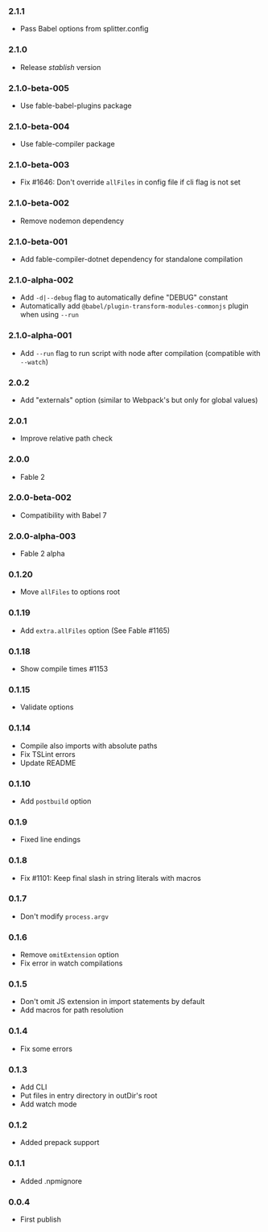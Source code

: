 ### 2.1.1

* Pass Babel options from splitter.config

### 2.1.0

* Release _stablish_ version

### 2.1.0-beta-005

* Use fable-babel-plugins package

### 2.1.0-beta-004

* Use fable-compiler package

### 2.1.0-beta-003

* Fix #1646: Don't override `allFiles` in config file if cli flag is not set

### 2.1.0-beta-002

* Remove nodemon dependency

### 2.1.0-beta-001

* Add fable-compiler-dotnet dependency for standalone compilation

### 2.1.0-alpha-002

* Add `-d|--debug` flag to automatically define "DEBUG" constant
* Automatically add `@babel/plugin-transform-modules-commonjs` plugin when using `--run`

### 2.1.0-alpha-001

* Add `--run` flag to run script with node after compilation (compatible with `--watch`)

### 2.0.2

* Add "externals" option (similar to Webpack's but only for global values)

### 2.0.1

* Improve relative path check

### 2.0.0

* Fable 2

### 2.0.0-beta-002

* Compatibility with Babel 7

### 2.0.0-alpha-003

* Fable 2 alpha

### 0.1.20

* Move `allFiles` to options root

### 0.1.19

* Add `extra.allFiles` option (See Fable #1165)

### 0.1.18

* Show compile times #1153

### 0.1.15

* Validate options

### 0.1.14

* Compile also imports with absolute paths
* Fix TSLint errors
* Update README

### 0.1.10

* Add `postbuild` option

### 0.1.9

* Fixed line endings

### 0.1.8

* Fix #1101: Keep final slash in string literals with macros

### 0.1.7

* Don't modify `process.argv`

### 0.1.6

* Remove `omitExtension` option
* Fix error in watch compilations

### 0.1.5

* Don't omit JS extension in import statements by default
* Add macros for path resolution

### 0.1.4

* Fix some errors

### 0.1.3

* Add CLI
* Put files in entry directory in outDir's root
* Add watch mode

### 0.1.2

* Added prepack support

### 0.1.1

* Added .npmignore

### 0.0.4

* First publish


